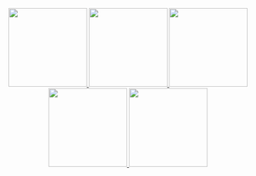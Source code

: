 <p align="center">
  
  <a href = 'https://discordapp.com/users/589900887212949522'>
  <img width="155" src="https://cdn.discordapp.com/attachments/997331275704705053/1048341427131781142/discord.png">
    
  <a href = 'https://leetcode.com/lxRbckl/'>
  <img width="155" src="https://cdn.discordapp.com/attachments/997331275704705053/1048342231729319966/leetcode.png">

  <a href = 'https://github.com/lxRbckl'>
  <img width="155" src="https://cdn.discordapp.com/attachments/997331275704705053/1048341427538636900/github.png">

  <a href = 'http://lxrbckl.com/aboutMe'>
  <img width="155" src="https://cdn.discordapp.com/attachments/997331275704705053/1048341426678800444/blog.png">
    
  <a href = 'https://www.linkedin.com/in/lxRbckl/'>
  <img width="155" src="https://cdn.discordapp.com/attachments/997331275704705053/1048341427991617626/LinkedIn.png">
  
</p>
